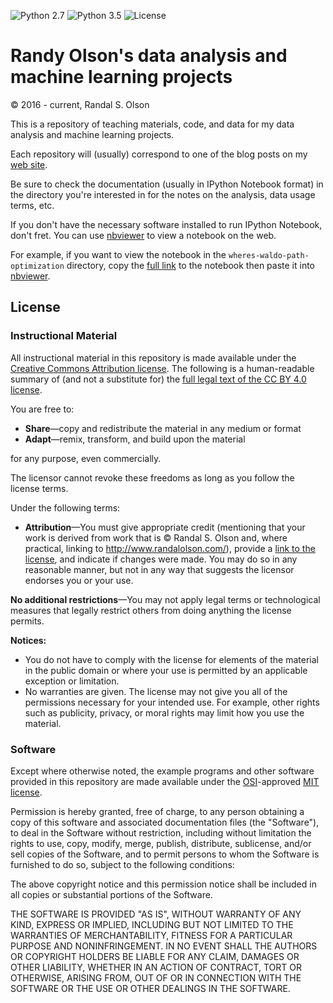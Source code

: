 ![Python 2.7](https://img.shields.io/badge/python-2.7-blue.svg)
![Python 3.5](https://img.shields.io/badge/python-3.5-blue.svg)
![License](https://img.shields.io/badge/license-MIT%20License-blue.svg)

# Randy Olson's data analysis and machine learning projects

© 2016 - current, Randal S. Olson

This is a repository of teaching materials, code, and data for my data analysis and machine learning projects.

Each repository will (usually) correspond to one of the blog posts on my [web site](http://www.randalolson.com/blog/).

Be sure to check the documentation (usually in IPython Notebook format) in the directory you're interested in for the notes on the analysis, data usage terms, etc.

If you don't have the necessary software installed to run IPython Notebook, don't fret. You can use [nbviewer](http://nbviewer.ipython.org/) to view a notebook on the web.

For example, if you want to view the notebook in the `wheres-waldo-path-optimization` directory, copy the [full link](https://github.com/rhiever/Data-Analysis-and-Machine-Learning-Projects/blob/master/wheres-waldo-path-optimization/Where's%20Waldo%20path%20optimization.ipynb) to the notebook then paste it into [nbviewer](http://nbviewer.ipython.org/github/rhiever/Data-Analysis-and-Machine-Learning-Projects/blob/master/wheres-waldo-path-optimization/Where%27s%20Waldo%20path%20optimization.ipynb).

## License

### Instructional Material

All instructional material in this repository is made available under the [Creative Commons Attribution license](https://creativecommons.org/licenses/by/4.0/). The following is a human-readable summary of (and not a substitute for) the [full legal text of the CC BY 4.0 license](https://creativecommons.org/licenses/by/4.0/legalcode).

You are free to:

* **Share**—copy and redistribute the material in any medium or format
* **Adapt**—remix, transform, and build upon the material

for any purpose, even commercially.

The licensor cannot revoke these freedoms as long as you follow the license terms.

Under the following terms:

* **Attribution**—You must give appropriate credit (mentioning that your work is derived from work that is © Randal S. Olson and, where practical, linking to http://www.randalolson.com/), provide a [link to the license](https://creativecommons.org/licenses/by/4.0/), and indicate if changes were made. You may do so in any reasonable manner, but not in any way that suggests the licensor endorses you or your use.

**No additional restrictions**—You may not apply legal terms or technological measures that legally restrict others from doing anything the license permits.

**Notices:**

* You do not have to comply with the license for elements of the material in the public domain or where your use is permitted by an applicable exception or limitation.
* No warranties are given. The license may not give you all of the permissions necessary for your intended use. For example, other rights such as publicity, privacy, or moral rights may limit how you use the material.

### Software

Except where otherwise noted, the example programs and other software provided in this repository are made available under the [OSI](http://opensource.org/)-approved [MIT license](http://opensource.org/licenses/mit-license.html).

Permission is hereby granted, free of charge, to any person obtaining a copy of this software and associated documentation files (the "Software"), to deal in the Software without restriction, including without limitation the rights to use, copy, modify, merge, publish, distribute, sublicense, and/or sell copies of the Software, and to permit persons to whom the Software is furnished to do so, subject to the following conditions:

The above copyright notice and this permission notice shall be included in all copies or substantial portions of the Software.

THE SOFTWARE IS PROVIDED "AS IS", WITHOUT WARRANTY OF ANY KIND, EXPRESS OR IMPLIED, INCLUDING BUT NOT LIMITED TO THE WARRANTIES OF MERCHANTABILITY, FITNESS FOR A PARTICULAR PURPOSE AND NONINFRINGEMENT. IN NO EVENT SHALL THE AUTHORS OR COPYRIGHT HOLDERS BE LIABLE FOR ANY CLAIM, DAMAGES OR OTHER LIABILITY, WHETHER IN AN ACTION OF CONTRACT, TORT OR OTHERWISE, ARISING FROM, OUT OF OR IN CONNECTION WITH THE SOFTWARE OR THE USE OR OTHER DEALINGS IN THE SOFTWARE.
